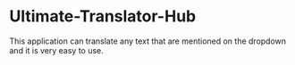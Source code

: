 # Ultimate-Translator-Hub
This application can translate any text that are mentioned on the dropdown and it is very easy to use.
